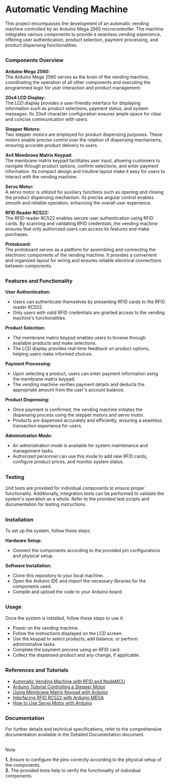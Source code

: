 # Automatic Vending Machine

This project encompasses the development of an automatic vending machine controlled by an Arduino Mega 2560 microcontroller. The machine integrates various components to provide a seamless vending experience, offering user authentication, product selection, payment processing, and product dispensing functionalities.
##

### Components Overview
**Arduino Mega 2560:** \
The Arduino Mega 2560 serves as the brain of the vending machine, coordinating the operation of all other components and executing the programmed logic for user interaction and product management.

**20x4 LCD Display:** \
The LCD display provides a user-friendly interface for displaying information such as product selections, payment status, and system messages. Its 20x4 character configuration ensures ample space for clear and concise communication with users.

**Stepper Motors:** \
Two stepper motors are employed for product dispensing purposes. These motors enable precise control over the rotation of dispensing mechanisms, ensuring accurate product delivery to users.

**4x4 Membrane Matrix Keypad:** \
The membrane matrix keypad facilitates user input, allowing customers to navigate through product options, confirm selections, and enter payment information. Its compact design and intuitive layout make it easy for users to interact with the vending machine.

**Servo Motor:** \
A servo motor is utilized for auxiliary functions such as opening and closing the product dispensing mechanism. Its precise angular control enables smooth and reliable operation, enhancing the overall user experience.

**RFID Reader RC522:** \
The RFID reader RC522 enables secure user authentication using RFID cards. By scanning and validating RFID credentials, the vending machine ensures that only authorized users can access its features and make purchases.

**Protoboard:** \
The protoboard serves as a platform for assembling and connecting the electronic components of the vending machine. It provides a convenient and organized layout for wiring and ensures reliable electrical connections between components.
##

### Features and Functionality
**User Authentication:**
- Users can authenticate themselves by presenting RFID cards to the RFID reader RC522.
- Only users with valid RFID credentials are granted access to the vending machine's functionalities.

**Product Selection:**
- The membrane matrix keypad enables users to browse through available products and make selections.
- The LCD display provides real-time feedback on product options, helping users make informed choices.

**Payment Processing:**
- Upon selecting a product, users can enter payment information using the membrane matrix keypad.
- The vending machine verifies payment details and deducts the appropriate amount from the user's account balance.

**Product Dispensing:**
- Once payment is confirmed, the vending machine initiates the dispensing process using the stepper motors and servo motor.
- Products are dispensed accurately and efficiently, ensuring a seamless transaction experience for users.

**Administration Mode:**
- An administration mode is available for system maintenance and management tasks.
- Authorized personnel can use this mode to add new RFID cards, configure product prices, and monitor system status.
##

### Testing
Unit tests are provided for individual components to ensure proper functionality. Additionally, integration tests can be performed to validate the system's operation as a whole. Refer to the provided test scripts and documentation for testing instructions.
##

### Installation
To set up the system, follow these steps:

**Hardware Setup:**
- Connect the components according to the provided pin configurations and physical setup.

**Software Installation:**
- Clone this repository to your local machine.
- Open the Arduino IDE and import the necessary libraries for the components used.
- Compile and upload the code to your Arduino board.
##

### Usage
Once the system is installed, follow these steps to use it:
- Power on the vending machine.
- Follow the instructions displayed on the LCD screen.
- Use the keypad to select products, add balance, or perform administrative tasks.
- Complete the payment process using an RFID card.
- Collect the dispensed product and any change, if applicable.
##

### References and Tutorials
- [Automatic Vending Machine with RFID and NodeMCU](https://blog.eletrogate.com/maquina-de-vendas-automatica-com-rfid-e-nodemcu/)
- [Arduino Tutorial Controlling a Stepper Motor](https://www.aranacorp.com/pt/controlar-um-motor-de-passo-com-arduino/#google_vignette)
- [Using Membrane Matrix Keypad with Arduino](https://www.robocore.net/tutoriais/usando-teclado-matricial-com-arduino)
- [Interfacing RFID RC522 with Arduino MEGA](https://www.instructables.com/Interfacing-RFID-RC522-With-Arduino-MEGA-a-Simple-/)
- [How to Use Servo Motor with Arduino](https://blog.fazedores.com/como-usar-servo-motor-com-arduino/)
##

### Documentation
For further details and technical specifications, refer to the comprehensive documentation available in the Detailed Documentation document.
<br><br>

> [!NOTE]
> **1.** Ensure to configure the pins correctly according to the physical setup of the components.\
> **2.** The provided tests help to verify the functionality of individual components.
